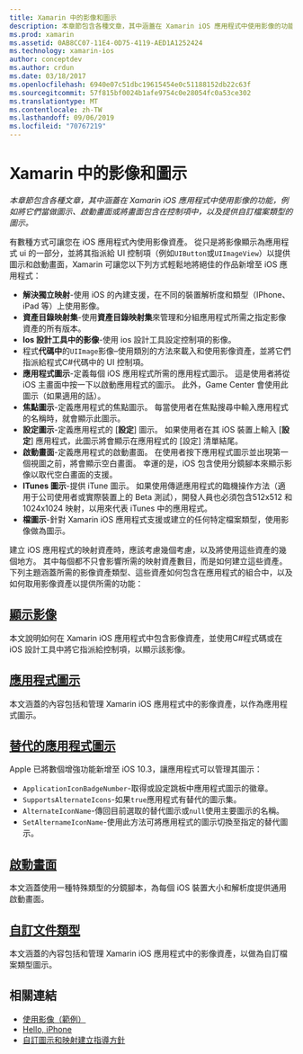 ```yaml
---
title: Xamarin 中的影像和圖示
description: 本章節包含各種文章，其中涵蓋在 Xamarin iOS 應用程式中使用影像的功能，例如將它們當做圖示、啟動畫面或將畫面包含在控制項中，以及提供自訂檔案類型的圖示。
ms.prod: xamarin
ms.assetid: 0AB8CC07-11E4-0D75-4119-AED1A1252424
ms.technology: xamarin-ios
author: conceptdev
ms.author: crdun
ms.date: 03/18/2017
ms.openlocfilehash: 6940e07c51dbc19615454e0c51188152db22c63f
ms.sourcegitcommit: 57f815bf0024b1afe9754c0e28054fc0a53ce302
ms.translationtype: MT
ms.contentlocale: zh-TW
ms.lasthandoff: 09/06/2019
ms.locfileid: "70767219"
---
```

# <a name="images-and-icons-in-xamarinios"></a>Xamarin 中的影像和圖示

_本章節包含各種文章，其中涵蓋在 Xamarin iOS 應用程式中使用影像的功能，例如將它們當做圖示、啟動畫面或將畫面包含在控制項中，以及提供自訂檔案類型的圖示。_

有數種方式可讓您在 iOS 應用程式內使用影像資產。 從只是將影像顯示為應用程式 ui 的一部分，並將其指派給 UI 控制項（例如`UIButton`或`UIImageView`）以提供圖示和啟動畫面，Xamarin 可讓您以下列方式輕鬆地將絕佳的作品新增至 iOS 應用程式： 

- **解決獨立映射**-使用 iOS 的內建支援，在不同的裝置解析度和類型（IPhone、iPad 等）上使用影像。
- **資產目錄映射集**-使用**資產目錄映射集**來管理和分組應用程式所需之指定影像資產的所有版本。
- **Ios 設計工具中的影像**-使用 ios 設計工具設定控制項的影像。
- 程式**代碼中**的`UIImage`影像–使用類別的方法來載入和使用影像資產，並將它們指派給程式C#代碼中的 UI 控制項。
- **應用程式圖示**-定義每個 iOS 應用程式所需的應用程式圖示。 這是使用者將從 iOS 主畫面中按一下以啟動應用程式的圖示。 此外，Game Center 會使用此圖示（如果適用的話）。
- **焦點圖示**-定義應用程式的焦點圖示。 每當使用者在焦點搜尋中輸入應用程式的名稱時，就會顯示此圖示。
- **設定圖示**-定義應用程式的 [**設定**] 圖示。 如果使用者在其 iOS 裝置上輸入 [**設定**] 應用程式，此圖示將會顯示在應用程式的 [設定] 清單結尾。 
- **啟動畫面**-定義應用程式的啟動畫面。 在使用者按下應用程式圖示並出現第一個視圖之前，將會顯示空白畫面。 幸運的是，iOS 包含使用分鏡腳本來顯示影像以取代空白畫面的支援。 
- **ITunes 圖示**-提供 iTune 圖示。 如果使用傳遞應用程式的臨機操作方法（適用于公司使用者或實際裝置上的 Beta 測試），開發人員也必須包含512x512 和1024x1024 映射，以用來代表 iTunes 中的應用程式。
- **檔圖示**-針對 Xamarin iOS 應用程式支援或建立的任何特定檔案類型，使用影像做為圖示。

建立 iOS 應用程式的映射資產時，應該考慮幾個考慮，以及將使用這些資產的幾個地方。 其中每個都不只會影響所需的映射資產數目，而是如何建立這些資產。 下列主題涵蓋所需的影像資產類型、這些資產如何包含在應用程式的組合中，以及如何取用影像資產以提供所需的功能：

## <a name="displaying-an-imageiosapp-fundamentalsimages-iconsdisplaying-an-imagemd"></a>[顯示影像](~/ios/app-fundamentals/images-icons/displaying-an-image.md)

本文說明如何在 Xamarin iOS 應用程式中包含影像資產，並使用C#程式碼或在 iOS 設計工具中將它指派給控制項，以顯示該影像。

## <a name="application-iconsiosapp-fundamentalsimages-iconsapp-iconsmd"></a>[應用程式圖示](~/ios/app-fundamentals/images-icons/app-icons.md)

本文涵蓋的內容包括和管理 Xamarin iOS 應用程式中的影像資產，以作為應用程式圖示。

## <a name="alternate-app-iconsiosapp-fundamentalsimages-iconsalternate-app-iconsmd"></a>[替代的應用程式圖示](~/ios/app-fundamentals/images-icons/alternate-app-icons.md)

Apple 已將數個增強功能新增至 iOS 10.3，讓應用程式可以管理其圖示：

- `ApplicationIconBadgeNumber`-取得或設定跳板中應用程式圖示的徽章。
- `SupportsAlternateIcons`-如果`true`應用程式有替代的圖示集。
- `AlternateIconName`-傳回目前選取的替代圖示或`null`使用主要圖示的名稱。
- `SetAlternameIconName`-使用此方法可將應用程式的圖示切換至指定的替代圖示。

## <a name="launch-screensiosapp-fundamentalsimages-iconslaunch-screensmd"></a>[啟動畫面](~/ios/app-fundamentals/images-icons/launch-screens.md)

本文涵蓋使用一種特殊類型的分鏡腳本，為每個 iOS 裝置大小和解析度提供通用啟動畫面。

## <a name="custom-document-typesiosapp-fundamentalsimages-iconscustom-document-typesmd"></a>[自訂文件類型](~/ios/app-fundamentals/images-icons/custom-document-types.md)

本文涵蓋的內容包括和管理 Xamarin iOS 應用程式中的影像資產，以做為自訂檔案類型圖示。

## <a name="related-links"></a>相關連結

- [使用影像（範例）](https://docs.microsoft.com/samples/xamarin/ios-samples/workingwithimages)
- [Hello, iPhone](~/ios/get-started/hello-ios/index.md)
- [自訂圖示和映射建立指導方針](https://developer.apple.com/library/ios/#documentation/UserExperience/Conceptual/MobileHIG/IconsImages/IconsImages.html)

